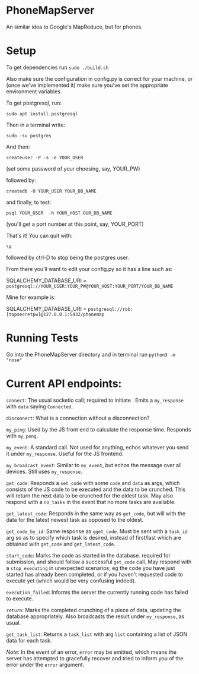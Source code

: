 # PhoneMapServer

An similar idea to Google's MapReduce, but for phones.

# Setup

To get dependencies run `sudo ./build.sh`

Also make sure the configuration in config.py is correct for your machine, or (once we've implemented it) make sure
you've set the appropriate environment variables.

To get postgresql, run:

`sudo apt install postgresql`

Then in a terminal write:

`sudo -su postgres`

And then:

`createuser -P -s -e YOUR_USER`

(set some password of your choosing, say, YOUR_PW)

followed by:

`createdb -O YOUR_USER YOUR_DB_NAME`

and finally, to test:

`psql YOUR_USER  -h YOUR_HOST OUR_DB_NAME`

(you'll get a port number at this point, say, YOUR_PORT)

That's it! You can quit with:

`\q`

followed by ctrl-D to stop being the postgres user.

From there you'll want to edit your config.py so it has a line such as:

SQLALCHEMY_DATABASE_URI = `postgresql://YOUR_USER:YOUR_PW@YOUR_HOST:YOUR_PORT/YOUR_DB_NAME`

Mine for example is:

SQLALCHEMY_DATABASE_URI = `postgresql://rob:[topsecretpw]@127.0.0.1:5432/phonemap`

# Running Tests

Go into the PhoneMapServer directory and in terminal run `python3 -m "nose"`

# Current API endpoints:

`connect`: The usual socketio call; required to initiate . Emits a `my_response` with `data` saying `Connected`.

`disconnect`: What is a connection without a disconnection?

`my_ping`: Used by the JS front end to calculate the response time. Responds with `my_pong`.

`my_event`: A standard call. Not used for anything, echos whatever you send it under `my_response`. Useful for the JS frontend.

`my_broadcast_event`: Similar to `my_event`, but echos the message over all devices. Still uses `my_response`.

`get_code`: Responds a `set_code` with some `code` and `data` as args, which consists of the JS code to be executed and the data to be crunched.
This will return the next data to be crunched for the oldest task.
May also respond with a `no_tasks` in the event that no more tasks are available.

`get_latest_code`: Responds in the same way as `get_code`, but will with the data for the latest newest task as opposed to the oldest.

`get_code_by_id`: Same response as `gget_code`. Must be sent with a `task_id` arg so as to specify which task is desired, instead of first/last which are obtained with `get_code` and `get_latest_code`.

`start_code`: Marks the code as started in the database. required for submission, and should follow a successful `get_code` call.
May respond with a `stop_executing` in unexpected scenarios; eg the code you have just started has already been 
completed, or if you haven't requested code to execute yet (which would be very confusing indeed).

`execution_failed`: Informs the server the currently running code has failed to execute.

`return`: Marks the completed crunching of a piece of data, updating the database appropriately. 
Also broadcasts the result under `my_response`, as usual.

`get_task_list`: Returns a `task_list` with arg `list` containing a list of JSON data for each task.

_Note_: In the event of an error, `error` may be emitted, which means the server has attempted to gracefully recover 
and tried to inform you of the error under the `error` argument.